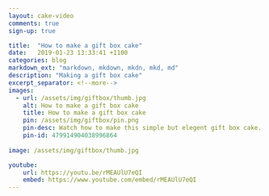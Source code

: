 ```yaml
---
layout: cake-video
comments: true
sign-up: true

title:  "How to make a gift box cake"
date:   2019-01-23 13:33:41 +1100
categories: blog
markdown_ext: "markdown, mkdown, mkdn, mkd, md"
description: "Making a gift box cake"
excerpt_separator: <!--more-->
images: 
  - url: /assets/img/giftbox/thumb.jpg
    alt: How to make a gift box cake
    title: How to make a gift box cake
    pin: /assets/img/giftbox/pin.png
    pin-desc: Watch how to make this simple but elegent gift box cake.
    pin-id: 479914904038996864
    
image: /assets/img/giftbox/thumb.jpg

youtube:
    url: https://youtu.be/rMEAUlU7eQI
    embed: https://www.youtube.com/embed/rMEAUlU7eQI
---
```

